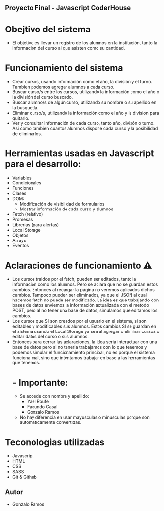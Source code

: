 ## Proyecto Final -  Javascript CoderHouse

# Obejtivo del sistema

- El objetivo es llevar un registro de los alumnos en la institución, tanto la información del curso al que asisten como su cantidad.

# Funcionamiento del sistema

- Crear cursos, usando información como el año, la división y el turno. Tambíen podemos agregar alumnos a cada curso.
- Buscar curso/s entre los cursos, utilizando la información como el año o la división del curso buscado.
- Buscar alumno/s de algún curso, utilizando su nombre o su apellido en la busqueda.
- Eliminar curso/s, utilizando la información como el año y la division para quitarlo.
- Ver y consultar información de cada curso, tanto año, divisón o turno. Asi como tambien cuantos alumnos dispone cada curso y la posibilidad de eliminarlos.

# Herramientas usadas en Javascript para el desarrollo:
 
 - Variables
 - Condicionales
 - Funciones
 - Clases
 - DOM:
    - Modificación de visibilidad de formularios 
    - Mostrar información de cada curso y alumnos
 - Fetch (relativo)
 - Promesas
 - Librerias (para alertas)
 - Local Storage
 - Objetos
 - Arrays
 - Eventos

# Aclaraciones de funcionamiento ⚠️

- Los cursos traidos por el fetch, pueden ser editados, tanto la información como los alumnos. Pero se aclara que no se guardan estos cambios. Entonces al recargar la página no veremos aplicados dichos cambios. Tampoco pueden ser eliminados, ya que el JSON al cual hacemos fetch no puede ser modificado. La idea es que trabajando con bases de datos enviemos la información actualizada con el metodo POST, pero al no tener una base de datos, simulamos que editamos los cambios.
- Los cursos que SI son creados por el usuario en el sistema, si son editables y modificables sus alumnos. Estos cambios SI se guardan en el sistema usando el Local Storage ya sea al agregar o eliminar cursos o editar datos del curso o sus alumnos.
- Entonces para cerrar las aclaraciones, la idea seria interactuar con una base de datos pero al no tenerla trabajamos con lo que tenemos y podemos simular el funcionamiento principal, no es porque el sistema funciona mal, sino que intentamos trabajar en base a las herramientas que tenemos.
    # - Importante:
    - Se accede con nombre y apellido:
        - Yael Roufe
        - Facundo Casal
        - Gonzalo Ramos 
    - No hay diferencia en usar mayusculas o minusculas porque son automaticamente convertidas.

# Teconologias utilizadas

- Javascript
- HTML
- CSS
- SASS
- Git & Github

## Autor
- Gonzalo Ramos

